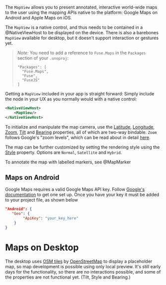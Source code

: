 The `MapView` allows you to present annotated, interactive world-wide maps to the user using the mapping APIs native to the platform: Google Maps on Android and Apple Maps on iOS.

The `MapView` is a native control, and thus needs to be contained in a @NativeViewHost to be displayed on the device. There is also a barebones `MapView` available for desktop, but it doesn't support interaction or gestures yet.

> *Note:* You need to add a reference to `Fuse.Maps` in the `Packages` section of your `.unoproj`:
>
> ```
> "Packages": [
> 	"Fuse.Maps",
> 	"Fuse",
> 	"FuseJS"
> ]
> ```

Getting a `MapView` included in your app is straight forward: Simply include the node in your UX as you normally would with a native control:

```XML
<NativeViewHost>
	<MapView/>
</NativeViewHost>
```

To initialize and manipulate the map camera, use the [Latitude](api:fuse/controls/mapview/latitude), [Longitude](api:fuse/controls/mapview/longitude), [Zoom](api:fuse/controls/mapview/zoom), [Tilt](api:fuse/controls/mapview/tilt) and [Bearing](api:fuse/controls/mapview/bearing) properties, all of which are two-way bindable.
`Zoom` follows Google's "zoom levels", which can be read about in detail [here](https://developers.google.com/maps/documentation/static-maps/intro#Zoomlevels).

The map can be further customized by setting the rendering style using the [Style](api:fuse/controls/mapview/style) property.
Options are `Normal`, `Satellite` and `Hybrid`.

To annotate the map with labelled markers, see @MapMarker

## Maps on Android

Google Maps requires a valid Google Maps API key. Follow [Google's documentation](https://developers.google.com/maps/documentation/android-api/signup) to get one set up. Once you have your key it must be added to your project file, as shown below

```JSON
"Android": {
   "Geo": {
        "ApiKey": "your_key_here"
    }
}
```

# Maps on Desktop

The desktop uses [OSM tiles](http://wiki.openstreetmap.org/wiki/Tiles) by [OpenStreetMap](http://www.openstreetmap.org/about) to display a placeholder map, so map development is possible using only local preview. It's still early days for the functionality, so there are no interactions possible, and some of the properties are not functional yet. (Tilt, Style and Bearing.)
